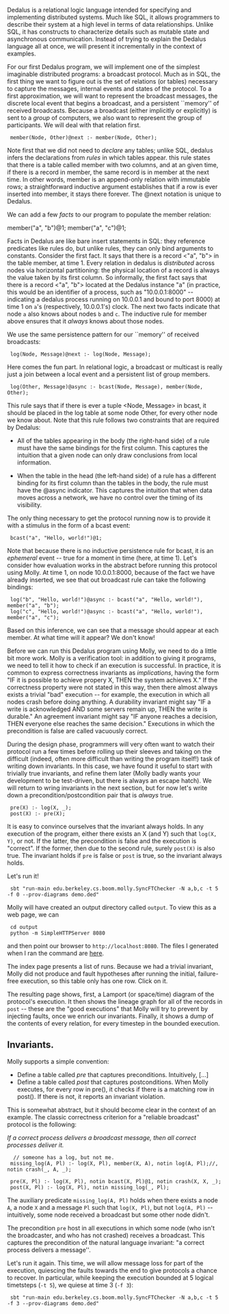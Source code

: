 Dedalus is a relational logic language intended for specifying and implementing distributed systems.
Much like SQL, it allows programmers to describe their system at a high level in terms of data relationships.
Unlike SQL, it has constructs to characterize details such as mutable state and asynchronous communication.  Instead of trying to explain the Dedalus language all at once, we will present it incrementally in the context of
examples.

For our first Dedalus program, we will implement one of the simplest imaginable distributed programs: a broadcast protocol.
Much as in SQL, the first thing we want to figure out is the set of relations (or tables) necessary to capture the
messages, internal events and states of the protocol.  To a first approximation, we will want to represent the broadcast messages,
the discrete local event that begins a broadcast, and a persistent ``memory'' of received broadcasts.  Because a broadcast
(either implicitly or explicitly) is sent to a *group* of computers, we also want to represent the group of participants.
We will deal with that relation first.

     member(Node, Other)@next :- member(Node, Other);

Note first that we did not need to *declare* any tables; unlike SQL, dedalus infers the declarations from *rules* in which tables appear.
this rule states that there is a table called member with two columns, and at an given time, if there is a record in member, the same record
is in member at the next time.  In other words, member is an append-only relation with immutable rows; a straightforward
inductive argument establishes that if a row is ever inserted into member, it stays there forever.  The @next notation is unique to Dedalus.


We can add a few *facts* to our program to populate the member relation:

member("a", "b")@1;
member("a", "c")@1;



Facts in Dedalus are like bare insert statements in SQL: they reference predicates like rules do, but unlike rules,
they can only bind arguments to constants.  Consider the first fact.  It says that there is a record <"a", "b">
in the table member, at time 1.  Every relation in dedalus is *distributed* across nodes via horizontal partitioning:
the physical location of a record is always the value taken by its first column.  So informally, the first fact says that
there is a record <"a", "b"> located at the Dedalus instance "a" (in practice, this would be an identifier of a process, such as "10.0.0.1:8000" -- indicating a dedalus process running on 10.0.0.1 and bound to port 8000)
at time 1 on `a`'s (respectively, 10.0.0.1's) clock.  The next two facts indicate that node `a` also knows about nodes `b` and `c`.
The inductive rule for member above ensures that it *always* knows about those nodes.


We use the same persistence pattern for our ``memory'' of received broadcasts:

     log(Node, Message)@next :- log(Node, Message);

Here comes the fun part.  In relational logic, a broadcast or multicast is really just a join between a local event and a persistent
list of group members.

     log(Other, Message)@async :- bcast(Node, Message), member(Node, Other);

This rule says that if there is ever a tuple <Node, Message> in bcast, it should be placed in the log table at some node Other, for every
other node we know about.  Note that this rule follows two constraints that are required by Dedalus:

 * All of the tables appearing in the body (the right-hand side) of a rule must have the same bindings for the first column.  This captures the intuition that a given node can only draw conclusions from local information.

 * When the table in the head (the left-hand side) of a rule has a different binding for its first column than the tables in the body, the rule must have the @async indicator.  This captures the intuition that when data moves across a network, we have no control over the timing of its visibility.

The only thing necessary to get the protocol running now is to provide it with a stimulus in the form of a bcast event:

     bcast("a", "Hello, world!")@1;

Note that because there is no inductive persistence rule for bcast, it is an *ephemeral* event -- true for a moment in time (here, at time 1).
Let's consider how evaluation works in the abstract before running this protocol using Molly.  At time 1, on node 10.0.0.1:8000,
because of the fact we have already inserted, we see that out broadcast rule can take the following bindings:

     log("b", "Hello, world!")@async :- bcast("a", "Hello, world!"), member("a", "b");
     log("c", "Hello, world!")@async :- bcast("a", "Hello, world!"), member("a", "c");

Based on this inference, we can see that a message should appear at each member.  At what time will it appear?  We don't know!

Before we can run this Dedalus program using Molly, we need to do a little bit more work.  Molly is a verification tool: in addition
to giving it programs, we need to tell it how to check if an execution is successful.  In practice, it is common to express correctness invariants as *implications*, having the form "IF it is possible to achieve propery X, THEN the system achieves X." If the correctness property were not stated in this way, then there almost always exists a trivial "bad" execution -- for example, the execution in which all nodes crash before doing anything.  A durability invariant might say "IF a write is acknowledged AND some servers remain up, THEN the write is durable."  An agreement invariant might say "IF anyone reaches a decision, THEN everyone else reaches the same decision."  Executions in which the precondition is false are called vacuously correct.

During the design phase, programmers will very often want to watch their protocol run a few times before rolling up their sleeves and taking on the difficult (indeed, often more difficult than writing the program itself!) task of writing down invariants.  In this case, we have found it useful to start with trivially true invariants, and refine them later (Molly badly wants your development to be test-driven, but there is always an escape hatch).  We will return to wring invariants in the next section, but for now let's write down a precondition/postcondition pair that is *always* true.

     pre(X) :- log(X, _);
     post(X) :- pre(X);

It is easy to convince ourselves that the invariant always holds.  In any execution of the program, either there exists an X (and Y) such that  `log(X, Y)`, or not.  If the latter, the precondition is false and the execution is "correct". If the former, then due to the second rule, surely `post(X)` is also true.  The invariant holds if `pre` is false or `post` is true, so the invariant always holds.



Let's run it!

     sbt "run-main edu.berkeley.cs.boom.molly.SyncFTChecker -N a,b,c -t 5 -f 0 --prov-diagrams demo.ded"

Molly will have created an output directory called `output`.  To view this as a web page, we can

     cd output
     python -m SimpleHTTPServer 8080
     
and then point our browser to `http://localhost:8080`.  The files I generated when I ran the command are [here](https://rawgit.com/palvaro/molly/master/demo_html/index.html).

The index page presents a list of runs.  Because we had a trivial invariant, Molly did not produce and fault hypotheses after running the initial, failure-free execution, so this table only has one row.  Click on it.

The resulting page shows, first, a Lamport (or space/time) diagram of the protocol's execution.  It then shows the lineage graph for all of the records in `post` -- these are the "good executions" that Molly will try to prevent by injecting faults, once we enrich our invariants.  Finally, it shows a dump of the contents of every relation, for every timestep in the bounded execution.

## Invariants.

Molly supports a simple convention:

 * Define a table called *pre* that captures preconditions.  Intuitively, [...]
 * Define a table called *post* that captures postconditions.  When Molly executes, for every row in pre(), it checks if there is a matching row in post().  If there is not, it reports an invariant violation.

This is somewhat abstract, but it should become clear in the context of an example.  The classic correctness criterion for a "reliable broadcast" protocol is the following:

*If a correct process delivers a broadcast message, then all correct processes deliver it.*

      // someone has a log, but not me.
     missing_log(A, Pl) :- log(X, Pl), member(X, A), notin log(A, Pl);//, notin crash(_, A, _);

     pre(X, Pl) :- log(X, Pl), notin bcast(X, Pl)@1, notin crash(X, X, _);
     post(X, Pl) :- log(X, Pl), notin missing_log(_, Pl);

The auxiliary predicate `missing_log(A, Pl)` holds when there exists a node `A`, a node `X` and a message `Pl` such that `log(X, Pl)`, but not `log(A, Pl)` -- intuitively, some node received a broadcast but some other node didn't.

The precondition `pre` host in all executions in which some node (who isn't the broadcaster, and who has not crashed) receives a broadcast.  This captures the precondition of the natural language invariant: "a correct process delivers a message''.

Let's run it again.  This time, we will allow message loss for part of the execution, quiescing the faults towards the end to give protocols a chance to recover.  In particular, while keeping the execution bounded at 5 logical timetsteps (`-t 5`), we quiese at time 3 (`-f 3`):

     sbt "run-main edu.berkeley.cs.boom.molly.SyncFTChecker -N a,b,c -t 5 -f 3 --prov-diagrams demo.ded"
